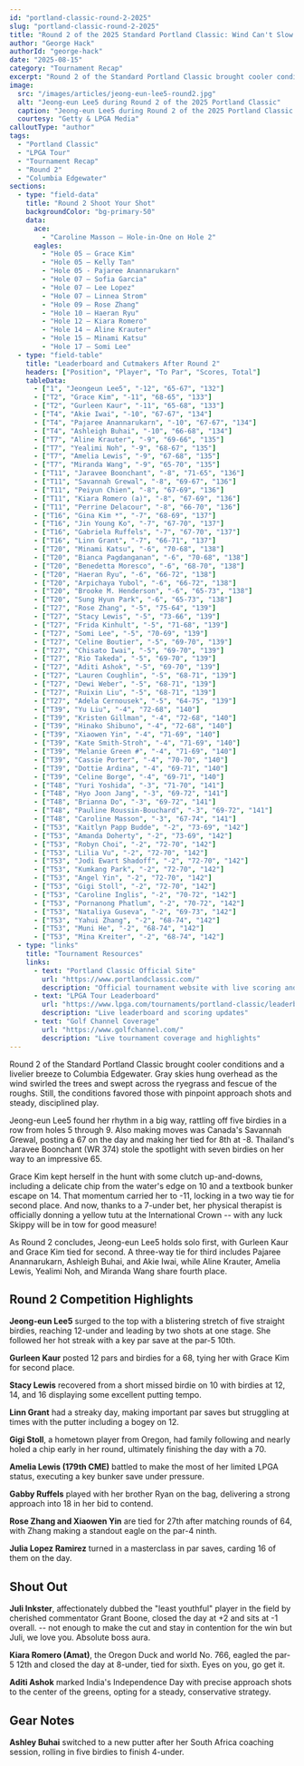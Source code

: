 ```yaml
---
id: "portland-classic-round-2-2025"
slug: "portland-classic-round-2-2025"
title: "Round 2 of the 2025 Standard Portland Classic: Wind Can't Slow Jeong-eun Lee5's Streak, Jaravee Boonchant's 65, and a Yellow Tutu?"
author: "George Hack"
authorId: "george-hack"
date: "2025-08-15"
category: "Tournament Recap"
excerpt: "Round 2 of the Standard Portland Classic brought cooler conditions and a livelier breeze to Columbia Edgewater."
image:
  src: "/images/articles/jeong-eun-lee5-round2.jpg"
  alt: "Jeong-eun Lee5 during Round 2 of the 2025 Portland Classic"
  caption: "Jeong-eun Lee5 during Round 2 of the 2025 Portland Classic."
  courtesy: "Getty & LPGA Media"
calloutType: "author"
tags:
  - "Portland Classic"
  - "LPGA Tour"
  - "Tournament Recap"
  - "Round 2"
  - "Columbia Edgewater"
sections:
  - type: "field-data"
    title: "Round 2 Shoot Your Shot"
    backgroundColor: "bg-primary-50"
    data:
      ace:
        - "Caroline Masson – Hole-in-One on Hole 2"
      eagles:
        - "Hole 05 – Grace Kim"
        - "Hole 05 – Kelly Tan"
        - "Hole 05 - Pajaree Anannarukarn"
        - "Hole 07 – Sofia Garcia"
        - "Hole 07 – Lee Lopez"
        - "Hole 07 – Linnea Strom"
        - "Hole 09 – Rose Zhang"
        - "Hole 10 – Haeran Ryu"
        - "Hole 12 – Kiara Romero"
        - "Hole 14 – Aline Krauter"
        - "Hole 15 – Minami Katsu"
        - "Hole 17 – Somi Lee"
  - type: "field-table"
    title: "Leaderboard and Cutmakers After Round 2"
    headers: ["Position", "Player", "To Par", "Scores, Total"]
    tableData:
      - ["1", "Jeongeun Lee5", "-12", "65-67", "132"]
      - ["T2", "Grace Kim", "-11", "68-65", "133"]
      - ["T2", "Gurleen Kaur", "-11", "65-68", "133"]
      - ["T4", "Akie Iwai", "-10", "67-67", "134"]
      - ["T4", "Pajaree Anannarukarn", "-10", "67-67", "134"]
      - ["T4", "Ashleigh Buhai", "-10", "66-68", "134"]
      - ["T7", "Aline Krauter", "-9", "69-66", "135"]
      - ["T7", "Yealimi Noh", "-9", "68-67", "135"]
      - ["T7", "Amelia Lewis", "-9", "67-68", "135"]
      - ["T7", "Miranda Wang", "-9", "65-70", "135"]
      - ["T11", "Jaravee Boonchant", "-8", "71-65", "136"]
      - ["T11", "Savannah Grewal", "-8", "69-67", "136"]
      - ["T11", "Peiyun Chien", "-8", "67-69", "136"]
      - ["T11", "Kiara Romero (a)", "-8", "67-69", "136"]
      - ["T11", "Perrine Delacour", "-8", "66-70", "136"]
      - ["T16", "Gina Kim *", "-7", "68-69", "137"]
      - ["T16", "Jin Young Ko", "-7", "67-70", "137"]
      - ["T16", "Gabriela Ruffels", "-7", "67-70", "137"]
      - ["T16", "Linn Grant", "-7", "66-71", "137"]
      - ["T20", "Minami Katsu", "-6", "70-68", "138"]
      - ["T20", "Bianca Pagdanganan", "-6", "70-68", "138"]
      - ["T20", "Benedetta Moresco", "-6", "68-70", "138"]
      - ["T20", "Haeran Ryu", "-6", "66-72", "138"]
      - ["T20", "Arpichaya Yubol", "-6", "66-72", "138"]
      - ["T20", "Brooke M. Henderson", "-6", "65-73", "138"]
      - ["T20", "Sung Hyun Park", "-6", "65-73", "138"]
      - ["T27", "Rose Zhang", "-5", "75-64", "139"]
      - ["T27", "Stacy Lewis", "-5", "73-66", "139"]
      - ["T27", "Frida Kinhult", "-5", "71-68", "139"]
      - ["T27", "Somi Lee", "-5", "70-69", "139"]
      - ["T27", "Celine Boutier", "-5", "69-70", "139"]
      - ["T27", "Chisato Iwai", "-5", "69-70", "139"]
      - ["T27", "Rio Takeda", "-5", "69-70", "139"]
      - ["T27", "Aditi Ashok", "-5", "69-70", "139"]
      - ["T27", "Lauren Coughlin", "-5", "68-71", "139"]
      - ["T27", "Dewi Weber", "-5", "68-71", "139"]
      - ["T27", "Ruixin Liu", "-5", "68-71", "139"]
      - ["T27", "Adela Cernousek", "-5", "64-75", "139"]
      - ["T39", "Yu Liu", "-4", "72-68", "140"]
      - ["T39", "Kristen Gillman", "-4", "72-68", "140"]
      - ["T39", "Hinako Shibuno", "-4", "72-68", "140"]
      - ["T39", "Xiaowen Yin", "-4", "71-69", "140"]
      - ["T39", "Kate Smith-Stroh", "-4", "71-69", "140"]
      - ["T39", "Melanie Green #", "-4", "71-69", "140"]
      - ["T39", "Cassie Porter", "-4", "70-70", "140"]
      - ["T39", "Dottie Ardina", "-4", "69-71", "140"]
      - ["T39", "Celine Borge", "-4", "69-71", "140"]
      - ["T48", "Yuri Yoshida", "-3", "71-70", "141"]
      - ["T48", "Hyo Joon Jang", "-3", "69-72", "141"]
      - ["T48", "Brianna Do", "-3", "69-72", "141"]
      - ["T48", "Pauline Roussin-Bouchard", "-3", "69-72", "141"]
      - ["T48", "Caroline Masson", "-3", "67-74", "141"]
      - ["T53", "Kaitlyn Papp Budde", "-2", "73-69", "142"]
      - ["T53", "Amanda Doherty", "-2", "73-69", "142"]
      - ["T53", "Robyn Choi", "-2", "72-70", "142"]
      - ["T53", "Lilia Vu", "-2", "72-70", "142"]
      - ["T53", "Jodi Ewart Shadoff", "-2", "72-70", "142"]
      - ["T53", "Kumkang Park", "-2", "72-70", "142"]
      - ["T53", "Angel Yin", "-2", "72-70", "142"]
      - ["T53", "Gigi Stoll", "-2", "72-70", "142"]
      - ["T53", "Caroline Inglis", "-2", "70-72", "142"]
      - ["T53", "Pornanong Phatlum", "-2", "70-72", "142"]
      - ["T53", "Nataliya Guseva", "-2", "69-73", "142"]
      - ["T53", "Yahui Zhang", "-2", "68-74", "142"]
      - ["T53", "Muni He", "-2", "68-74", "142"]
      - ["T53", "Mina Kreiter", "-2", "68-74", "142"]
  - type: "links"
    title: "Tournament Resources"
    links:
      - text: "Portland Classic Official Site"
        url: "https://www.portlandclassic.com/"
        description: "Official tournament website with live scoring and information"
      - text: "LPGA Tour Leaderboard"
        url: "https://www.lpga.com/tournaments/portland-classic/leaderboard"
        description: "Live leaderboard and scoring updates"
      - text: "Golf Channel Coverage"
        url: "https://www.golfchannel.com/"
        description: "Live tournament coverage and highlights"
---
```


Round 2 of the Standard Portland Classic brought cooler conditions and a livelier breeze to Columbia Edgewater. Gray skies hung overhead as the wind swirled the trees and swept across the ryegrass and fescue of the roughs. Still, the conditions favored those with pinpoint approach shots and steady, disciplined play.

Jeong-eun Lee5 found her rhythm in a big way, rattling off five birdies in a row from holes 5 through 9. Also making moves was Canada's Savannah Grewal, posting a 67 on the day and making her tied for 8th at -8. Thailand's Jaravee Boonchant (WR 374) stole the spotlight with seven birdies on her way to an impressive 65. 

Grace Kim kept herself in the hunt with some clutch up-and-downs, including a delicate chip from the water's edge on 10 and a textbook bunker escape on 14. That momentum carried her to -11, locking in a two way tie for second place. And now, thanks to a 7-under bet, her physical therapist is officially donning a yellow tutu at the International Crown -- with any luck Skippy will be in tow for good measure!

As Round 2 concludes, Jeong-eun Lee5 holds solo first, with Gurleen Kaur and Grace Kim tied for second. A three-way tie for third includes Pajaree Anannarukarn, Ashleigh Buhai, and Akie Iwai, while Aline Krauter, Amelia Lewis, Yealimi Noh, and Miranda Wang share fourth place.

## Round 2 Competition Highlights

**Jeong-eun Lee5** surged to the top with a blistering stretch of five straight birdies, reaching 12-under and leading by two shots at one stage. She followed her hot streak with a key par save at the par-5 10th.

**Gurleen Kaur** posted 12 pars and birdies for a 68, tying her with Grace Kim for second place.  

**Stacy Lewis** recovered from a short missed birdie on 10 with birdies at 12, 14, and 16 displaying some excellent putting tempo.

**Linn Grant** had a streaky day, making important par saves but struggling at times with the putter including a bogey on 12.

**Gigi Stoll**, a hometown player from Oregon, had family following and nearly holed a chip early in her round, ultimately finishing the day with a 70.

**Amelia Lewis (179th CME)** battled to make the most of her limited LPGA status, executing a key bunker save under pressure.

**Gabby Ruffels** played with her brother Ryan on the bag, delivering a strong approach into 18 in her bid to contend.

**Rose Zhang and Xiaowen Yin** are tied for 27th after matching rounds of 64, with Zhang making a standout eagle on the par-4 ninth.

**Julia Lopez Ramirez** turned in a masterclass in par saves, carding 16 of them on the day.

## Shout Out

**Juli Inkster**, affectionately dubbed the "least youthful" player in the field by cherished commentator Grant Boone, closed the day at +2 and sits at -1 overall. -- not enough to make the cut and stay in contention for the win but Juli, we love you. Absolute boss aura.

**Kiara Romero (Amat)**, the Oregon Duck and world No. 766, eagled the par-5 12th and closed the day at 8-under, tied for sixth. Eyes on you, go get it.

**Aditi Ashok** marked India's Independence Day with precise approach shots to the center of the greens, opting for a steady, conservative strategy.

## Gear Notes

**Ashley Buhai** switched to a new putter after her South Africa coaching session, rolling in five birdies to finish 4-under.
